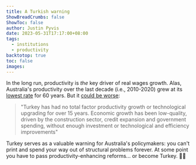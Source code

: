 ```yaml
---
title: A Turkish warning
ShowBreadCrumbs: false
ShowToc: false
author: Justin Pyvis
date: 2023-05-31T17:17:00+08:00
tags:
  - institutions
  - productivity
backtotop: true
toc: false
images:
---
```

In the long run, productivity is *the* key driver of real wages growth. Alas, Australia's productivity over the last decade (i.e., 2010-2020) grew at its [lowest rate](https://www.pc.gov.au/inquiries/completed/productivity/report) for 60 years. But it [could be worse](https://twitter.com/DAcemogluMIT/status/1662895575329804289):

> "Turkey has had no total factor productivity growth or technological upgrading for over 15 years. Economic growth has been low-quality, driven by the construction sector, credit expansion and government spending, without enough investment or technological and efficiency improvements"

Turkey serves as a valuable warning for Australia's policymakers: you can't print and spend your way out of structural problems forever. At some point you have to pass productivity-enhancing reforms... or become Turkey. 🤷‍♂️